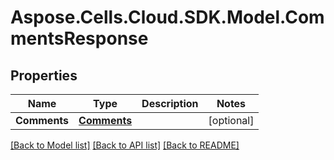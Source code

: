 # Aspose.Cells.Cloud.SDK.Model.CommentsResponse
## Properties

Name | Type | Description | Notes
------------ | ------------- | ------------- | -------------
**Comments** | [**Comments**](Comments.md) |  | [optional] 

[[Back to Model list]](../README.md#documentation-for-models) [[Back to API list]](../README.md#documentation-for-api-endpoints) [[Back to README]](../README.md)

